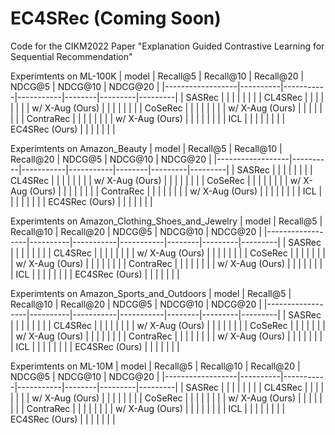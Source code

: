 

# EC4SRec (Coming Soon)
Code for the CIKM2022 Paper "Explanation Guided Contrastive Learning for Sequential Recommendation"


Experimtents on ML-100K
| model            | Recall@5 | Recall@10 | Recall@20 | NDCG@5 | NDCG@10 | NDCG@20 |
|------------------|----------|-----------|-----------|--------|---------|---------|
| SASRec           |          |           |           |        |         |         |
| CL4SRec          |          |           |           |        |         |         |
|  w/ X-Aug (Ours) |          |           |           |        |         |         |
| CoSeRec          |          |           |           |        |         |         |
|  w/ X-Aug (Ours) |          |           |           |        |         |         |
| ContraRec        |          |           |           |        |         |         |
|  w/ X-Aug (Ours) |          |           |           |        |         |         |
| ICL              |          |           |           |        |         |         |
| EC4SRec (Ours)   |          |           |           |        |         |         |



Experimtents on Amazon_Beauty
| model            | Recall@5 | Recall@10 | Recall@20 | NDCG@5 | NDCG@10 | NDCG@20 |
|------------------|----------|-----------|-----------|--------|---------|---------|
| SASRec           |          |           |           |        |         |         |
| CL4SRec          |          |           |           |        |         |         |
|  w/ X-Aug (Ours) |          |           |           |        |         |         |
| CoSeRec          |          |           |           |        |         |         |
|  w/ X-Aug (Ours) |          |           |           |        |         |         |
| ContraRec        |          |           |           |        |         |         |
|  w/ X-Aug (Ours) |          |           |           |        |         |         |
| ICL              |          |           |           |        |         |         |
| EC4SRec (Ours)   |          |           |           |        |         |         |



Experimtents on Amazon_Clothing_Shoes_and_Jewelry
| model            | Recall@5 | Recall@10 | Recall@20 | NDCG@5 | NDCG@10 | NDCG@20 |
|------------------|----------|-----------|-----------|--------|---------|---------|
| SASRec           |          |           |           |        |         |         |
| CL4SRec          |          |           |           |        |         |         |
|  w/ X-Aug (Ours) |          |           |           |        |         |         |
| CoSeRec          |          |           |           |        |         |         |
|  w/ X-Aug (Ours) |          |           |           |        |         |         |
| ContraRec        |          |           |           |        |         |         |
|  w/ X-Aug (Ours) |          |           |           |        |         |         |
| ICL              |          |           |           |        |         |         |
| EC4SRec (Ours)   |          |           |           |        |         |         |



Experimtents on Amazon_Sports_and_Outdoors
| model            | Recall@5 | Recall@10 | Recall@20 | NDCG@5 | NDCG@10 | NDCG@20 |
|------------------|----------|-----------|-----------|--------|---------|---------|
| SASRec           |          |           |           |        |         |         |
| CL4SRec          |          |           |           |        |         |         |
|  w/ X-Aug (Ours) |          |           |           |        |         |         |
| CoSeRec          |          |           |           |        |         |         |
|  w/ X-Aug (Ours) |          |           |           |        |         |         |
| ContraRec        |          |           |           |        |         |         |
|  w/ X-Aug (Ours) |          |           |           |        |         |         |
| ICL              |          |           |           |        |         |         |
| EC4SRec (Ours)   |          |           |           |        |         |         |



Experimtents on ML-10M
| model            | Recall@5 | Recall@10 | Recall@20 | NDCG@5 | NDCG@10 | NDCG@20 |
|------------------|----------|-----------|-----------|--------|---------|---------|
| SASRec           |          |           |           |        |         |         |
| CL4SRec          |          |           |           |        |         |         |
|  w/ X-Aug (Ours) |          |           |           |        |         |         |
| CoSeRec          |          |           |           |        |         |         |
|  w/ X-Aug (Ours) |          |           |           |        |         |         |
| ContraRec        |          |           |           |        |         |         |
|  w/ X-Aug (Ours) |          |           |           |        |         |         |
| ICL              |          |           |           |        |         |         |
| EC4SRec (Ours)   |          |           |           |        |         |         |